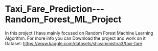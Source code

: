 # Taxi_Fare_Prediction---Random_Forest_ML_Project
In this project I have mainly focused on Random Forest Machine Learning Algorithm. For more info you can Download the project and work on it
Dataset:    https://www.kaggle.com/datasets/shivammishra3/taxi-fare
